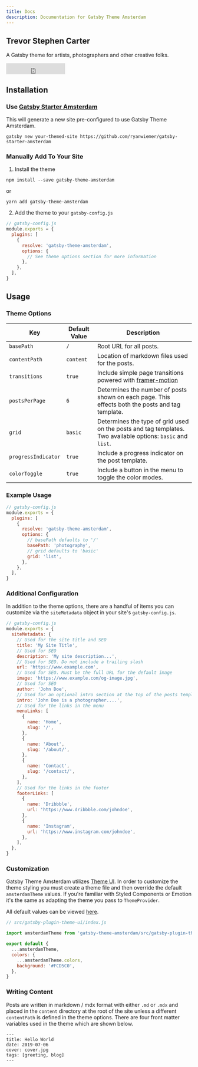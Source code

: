 ```yaml
---
title: Docs
description: Documentation for Gatsby Theme Amsterdam
---
```


## Trevor Stephen Carter

A Gatsby theme for artists, photographers and other creative folks.

<p>
  <iframe
    title="github"
    src="https://ghbtns.com/github-btn.html?user=ryanwiemer&repo=gatsby-theme-amsterdam&type=star&count=true&size=large"
    frameBorder="0"
    scrolling="0"
    width="160px"
    height="30px"
  ></iframe>
</p>

## Installation

### Use [Gatsby Starter Amsterdam](https://github.com/ryanwiemer/gatsby-starter-amsterdam)

This will generate a new site pre-configured to use Gatsby Theme Amsterdam.

```shell
gatsby new your-themed-site https://github.com/ryanwiemer/gatsby-starter-amsterdam
```

### Manually Add To Your Site

1. Install the theme

```shell
npm install --save gatsby-theme-amsterdam
```

or

```shell
yarn add gatsby-theme-amsterdam
```

2. Add the theme to your `gatsby-config.js`

```javascript
// gatsby-config.js
module.exports = {
  plugins: [
    {
      resolve: 'gatsby-theme-amsterdam',
      options: {
        // See theme options section for more information
      },
    },
  ],
}
```

## Usage

### Theme Options

| Key                 | Default Value | Description                                                                                                 |
| ------------------- | ------------- | ----------------------------------------------------------------------------------------------------------- |
| `basePath`          | `/`           | Root URL for all posts.                                                                                     |
| `contentPath`       | `content`     | Location of markdown files used for the posts.                                                              |  |
| `transitions`       | `true`        | Include simple page transitions powered with [framer-motion](https://github.com/framer/motion)              |
| `postsPerPage`      | `6`           | Determines the number of posts shown on each page. This effects both the posts and tag template.            |
| `grid`              | `basic`       | Determines the type of grid used on the posts and tag templates. Two available options: `basic` and `list`. |
| `progressIndicator` | `true`        | Include a progress indicator on the post template.                                                          |
| `colorToggle`       | `true`        | Include a button in the menu to toggle the color modes.                                                     |

### Example Usage

```javascript
// gatsby-config.js
module.exports = {
  plugins: [
    {
      resolve: 'gatsby-theme-amsterdam',
      options: {
        // basePath defaults to '/'
        basePath: 'photography',
        // grid defaults to 'basic'
        grid: 'list',
      },
    },
  ],
}
```

### Additional Configuration

In addition to the theme options, there are a handful of items you can customize via the `siteMetadata` object in your site's `gatsby-config.js`.

```javascript
// gatsby-config.js
module.exports = {
  siteMetadata: {
    // Used for the site title and SEO
    title: 'My Site Title',
    // Used for SEO
    description: 'My site description...',
    // Used for SEO. Do not include a trailing slash
    url: 'https://www.example.com',
    // Used for SEO. Must be the full URL for the default image
    image: 'https://www.example.com/og-image.jpg',
    // Used for SEO
    author: 'John Doe',
    // Used for an optional intro section at the top of the posts template
    intro: 'John Doe is a photographer....',
    // Used for the links in the menu
    menuLinks: [
      {
        name: 'Home',
        slug: '/',
      },
      {
        name: 'About',
        slug: '/about/',
      },
      {
        name: 'Contact',
        slug: '/contact/',
      },
    ],
    // Used for the links in the footer
    footerLinks: [
      {
        name: 'Dribbble',
        url: 'https://www.dribbble.com/johndoe',
      },
      {
        name: 'Instagram',
        url: 'https://www.instagram.com/johndoe',
      },
    ],
  },
}
```

### Customization

Gatsby Theme Amsterdam utilizes [Theme UI](https://theme-ui.com/). In order to customize the theme styling you must create a theme file and then override the default `amsterdamTheme` values. If you're familiar with Styled Components or Emotion it's the same as adapting the theme you pass to `ThemeProvider`.

All default values can be viewed [here](https://github.com/ryanwiemer/gatsby-theme-amsterdam/blob/master/theme/src/gatsby-plugin-theme-ui/index.js).

```javascript
// src/gatsby-plugin-theme-ui/index.js

import amsterdamTheme from 'gatsby-theme-amsterdam/src/gatsby-plugin-theme-ui'

export default {
  ...amsterdamTheme,
  colors: {
    ...amsterdamTheme.colors,
    background: '#FCD5C0',
  },
}
```

### Writing Content

Posts are written in markdown / mdx format with either `.md` or `.mdx` and placed in the `content` directory at the root of the site unless a different `contentPath` is defined in the theme options. There are four front matter variables used in the theme which are shown below.

```
---
title: Hello World
date: 2019-07-06
cover: cover.jpg
tags: [greeting, blog]
---
```
